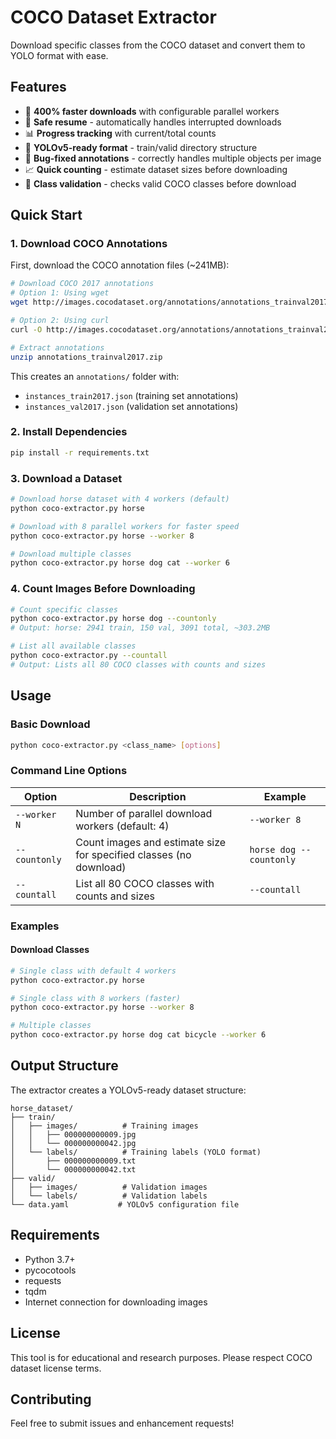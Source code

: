 # COCO Dataset Extractor

Download specific classes from the COCO dataset and convert them to YOLO format with ease.

## Features

- 🚀 **400% faster downloads** with configurable parallel workers
- 🔄 **Safe resume** - automatically handles interrupted downloads
- 📊 **Progress tracking** with current/total counts
- 📁 **YOLOv5-ready format** - train/valid directory structure
- 🐴 **Bug-fixed annotations** - correctly handles multiple objects per image
- 📈 **Quick counting** - estimate dataset sizes before downloading
- 🎯 **Class validation** - checks valid COCO classes before download

## Quick Start

### 1. Download COCO Annotations

First, download the COCO annotation files (~241MB):

```bash
# Download COCO 2017 annotations
# Option 1: Using wget
wget http://images.cocodataset.org/annotations/annotations_trainval2017.zip

# Option 2: Using curl
curl -O http://images.cocodataset.org/annotations/annotations_trainval2017.zip

# Extract annotations
unzip annotations_trainval2017.zip
```

This creates an `annotations/` folder with:
- `instances_train2017.json` (training set annotations)
- `instances_val2017.json` (validation set annotations)

### 2. Install Dependencies

```bash
pip install -r requirements.txt
```

### 3. Download a Dataset

```bash
# Download horse dataset with 4 workers (default)
python coco-extractor.py horse

# Download with 8 parallel workers for faster speed
python coco-extractor.py horse --worker 8

# Download multiple classes
python coco-extractor.py horse dog cat --worker 6
```


### 4. Count Images Before Downloading

```bash
# Count specific classes
python coco-extractor.py horse dog --countonly
# Output: horse: 2941 train, 150 val, 3091 total, ~303.2MB

# List all available classes
python coco-extractor.py --countall
# Output: Lists all 80 COCO classes with counts and sizes
```


## Usage

### Basic Download
```bash
python coco-extractor.py <class_name> [options]
```

### Command Line Options

| Option | Description | Example |
|--------|-------------|---------|
| `--worker N` | Number of parallel download workers (default: 4) | `--worker 8` |
| `--countonly` | Count images and estimate size for specified classes (no download) | `horse dog --countonly` |
| `--countall` | List all 80 COCO classes with counts and sizes | `--countall` |

### Examples

#### Download Classes
```bash
# Single class with default 4 workers
python coco-extractor.py horse

# Single class with 8 workers (faster)
python coco-extractor.py horse --worker 8

# Multiple classes
python coco-extractor.py horse dog cat bicycle --worker 6
```

## Output Structure

The extractor creates a YOLOv5-ready dataset structure:

```
horse_dataset/
├── train/
│   ├── images/          # Training images
│   │   ├── 000000000009.jpg
│   │   └── 000000000042.jpg
│   └── labels/          # Training labels (YOLO format)
│       ├── 000000000009.txt
│       └── 000000000042.txt
├── valid/
│   ├── images/          # Validation images
│   └── labels/          # Validation labels
└── data.yaml           # YOLOv5 configuration file
```

## Requirements

- Python 3.7+
- pycocotools
- requests  
- tqdm
- Internet connection for downloading images

## License

This tool is for educational and research purposes. Please respect COCO dataset license terms.

## Contributing

Feel free to submit issues and enhancement requests!